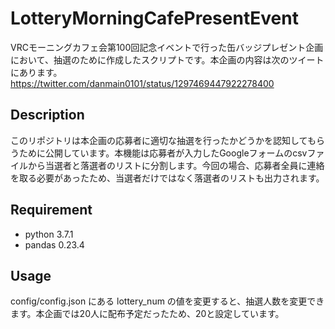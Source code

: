 LotteryMorningCafePresentEvent
====

VRCモーニングカフェ会第100回記念イベントで行った缶バッジプレゼント企画において、抽選のために作成したスクリプトです。本企画の内容は次のツイートにあります。
https://twitter.com/danmain0101/status/1297469447922278400

## Description
このリポジトリは本企画の応募者に適切な抽選を行ったかどうかを認知してもらうために公開しています。本機能は応募者が入力したGoogleフォームのcsvファイルから当選者と落選者のリストに分割します。今回の場合、応募者全員に連絡を取る必要があったため、当選者だけではなく落選者のリストも出力されます。

## Requirement
- python 3.7.1
- pandas 0.23.4

## Usage
config/config.json にある lottery_num の値を変更すると、抽選人数を変更できます。本企画では20人に配布予定だったため、20と設定しています。